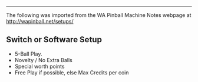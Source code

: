 ***
The following was imported from the WA Pinball Machine Notes webpage at http://wapinball.net/setups/
## Switch or Software Setup
-   5-Ball Play.
-   Novelty / No Extra Balls
-   Special worth points
-   Free Play if possible, else Max Credits per coin